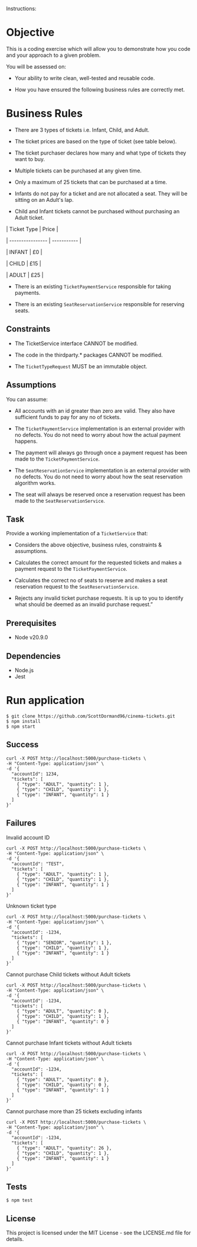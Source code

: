 Instructions:

# Objective

This is a coding exercise which will allow you to demonstrate how you code and your approach to a given problem.

You will be assessed on:

- Your ability to write clean, well-tested and reusable code.

- How you have ensured the following business rules are correctly met.

# Business Rules

- There are 3 types of tickets i.e. Infant, Child, and Adult.

- The ticket prices are based on the type of ticket (see table below).

- The ticket purchaser declares how many and what type of tickets they want to buy.

- Multiple tickets can be purchased at any given time.

- Only a maximum of 25 tickets that can be purchased at a time.

- Infants do not pay for a ticket and are not allocated a seat. They will be sitting on an Adult's lap.

- Child and Infant tickets cannot be purchased without purchasing an Adult ticket.

|   Ticket Type    |     Price   |

| ---------------- | ----------- |

|    INFANT        |    £0       |

|    CHILD         |    £15     |

|    ADULT         |    £25      |

- There is an existing `TicketPaymentService` responsible for taking payments.

- There is an existing `SeatReservationService` responsible for reserving seats.

## Constraints

- The TicketService interface CANNOT be modified.

- The code in the thirdparty.* packages CANNOT be modified.

- The `TicketTypeRequest` MUST be an immutable object.

## Assumptions

You can assume:

- All accounts with an id greater than zero are valid. They also have sufficient funds to pay for any no of tickets.

- The `TicketPaymentService` implementation is an external provider with no defects. You do not need to worry about how the actual payment happens.

- The payment will always go through once a payment request has been made to the `TicketPaymentService`.

- The `SeatReservationService` implementation is an external provider with no defects. You do not need to worry about how the seat reservation algorithm works.

- The seat will always be reserved once a reservation request has been made to the `SeatReservationService`.

## Task

Provide a working implementation of a `TicketService` that:

- Considers the above objective, business rules, constraints & assumptions.

- Calculates the correct amount for the requested tickets and makes a payment request to the `TicketPaymentService`. 

- Calculates the correct no of seats to reserve and makes a seat reservation request to the `SeatReservationService`. 

- Rejects any invalid ticket purchase requests. It is up to you to identify what should be deemed as an invalid purchase request.”

## Prerequisites
- Node v20.9.0

## Dependencies
- Node.js
- Jest

# Run application
```
$ git clone https://github.com/ScottDormand96/cinema-tickets.git
$ npm install
$ npm start
```

## Success
```
curl -X POST http://localhost:5000/purchase-tickets \
-H "Content-Type: application/json" \
-d '{
  "accountId": 1234,
  "tickets": [
    { "type": "ADULT", "quantity": 1 },
    { "type": "CHILD", "quantity": 1 },
    { "type": "INFANT", "quantity": 1 }
  ]
}'
```

## Failures

Invalid account ID
```
curl -X POST http://localhost:5000/purchase-tickets \
-H "Content-Type: application/json" \
-d '{
  "accountId": "TEST",
  "tickets": [
    { "type": "ADULT", "quantity": 1 },
    { "type": "CHILD", "quantity": 1 },
    { "type": "INFANT", "quantity": 1 }
  ]
}'
```

Unknown ticket type
```
curl -X POST http://localhost:5000/purchase-tickets \
-H "Content-Type: application/json" \
-d '{
  "accountId": -1234,
  "tickets": [
    { "type": "SENIOR", "quantity": 1 },
    { "type": "CHILD", "quantity": 1 },
    { "type": "INFANT", "quantity": 1 }
  ]
}'
```

Cannot purchase Child tickets without Adult tickets
```
curl -X POST http://localhost:5000/purchase-tickets \
-H "Content-Type: application/json" \
-d '{
  "accountId": -1234,
  "tickets": [
    { "type": "ADULT", "quantity": 0 },
    { "type": "CHILD", "quantity": 1 },
    { "type": "INFANT", "quantity": 0 }
  ]
}'
```

Cannot purchase Infant tickets without Adult tickets
```
curl -X POST http://localhost:5000/purchase-tickets \
-H "Content-Type: application/json" \
-d '{
  "accountId": -1234,
  "tickets": [
    { "type": "ADULT", "quantity": 0 },
    { "type": "CHILD", "quantity": 0 },
    { "type": "INFANT", "quantity": 1 }
  ]
}'
```

Cannot purchase more than 25 tickets excluding infants
```
curl -X POST http://localhost:5000/purchase-tickets \
-H "Content-Type: application/json" \
-d '{
  "accountId": -1234,
  "tickets": [
    { "type": "ADULT", "quantity": 26 },
    { "type": "CHILD", "quantity": 1 },
    { "type": "INFANT", "quantity": 1 }
  ]
}'
```

## Tests
```
$ npm test
```

## License
This project is licensed under the MIT License - see the LICENSE.md file for details.
